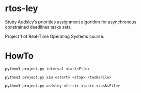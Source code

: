 # rtos-ley

Study Audsley’s priorities assignment algorithm for asynchronous constrained deadlines tasks sets.

Project 1 of Real-Time Operating Systems course.


# HowTo

```
python3 project.py interval <tasksFile>
```

```
python3 project.py sim <start> <stop> <tasksFile>
```
```
python3 project.py audsley <first> <last> <tasksFile>
```